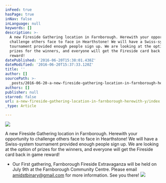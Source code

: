 ```yaml
---
inFeed: true
hasPage: true
inNav: false
inLanguage: null
keywords: []
description: >-
  A new Fireside Gathering location in Farnborough. Herewith your opportunity to
  challenge others face to face in Hearthstone! We will have a Swiss-system
  tournament provided enough people sign up. We are looking at the option of
  prizes for the winners, and everyone will get the Fireside card back in game
  reward!
datePublished: '2016-06-20T15:38:01.438Z'
dateModified: '2016-06-20T15:37:33.120Z'
title: ''
author: []
sourcePath: >-
  _posts/2016-06-20-a-new-fireside-gathering-location-in-farnborough-herewith-y.md
authors: []
publisher: null
starred: false
url: a-new-fireside-gathering-location-in-farnborough-herewith-y/index.html
_type: Article

---
```

![](https://the-grid-user-content.s3-us-west-2.amazonaws.com/2085b1f0-377a-4421-9eb0-383cce3a52a8.png)

A new Fireside Gathering location in Farnborough. Herewith your opportunity to challenge others face to face in Hearthstone! We will have a Swiss-system tournament provided enough people sign up. We are looking at the option of prizes for the winners, and everyone will get the Fireside card back in game reward!

* Our First gathering, Farnborough Fireside Extravaganza will be held on July 9th at the Farnborough Community Centre. Please email [amidstbinary@gmail.com][0] for more information. See you there!
![](https://the-grid-user-content.s3-us-west-2.amazonaws.com/e64a027c-5db8-4788-a2d4-c2b2a71ea95f.jpg)

[0]: null